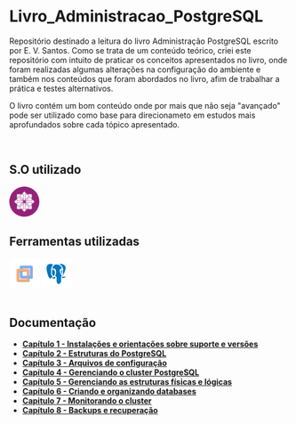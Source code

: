 # L**ivro_Administracao_PostgreSQL**

Repositório destinado a leitura do livro Administração PostgreSQL escrito por E. V. Santos. Como se trata de um conteúdo teórico, criei este repositório com intuito de praticar os conceitos apresentados no livro, onde foram realizadas algumas alterações na configuração do ambiente e também nos conteúdos que foram abordados no livro, afim de trabalhar a prática e testes alternativos.

O livro contém um bom conteúdo onde por mais que não seja "avançado" pode ser utilizado como base para direcionameto em estudos mais aprofundados sobre cada tópico apresentado.

<br/>

## **S.O utilizado**

<picture>
  <img src="./icons/centos_icon.svg" width="54px" height="54px" title="CentOS7" alt="Ícone CentOS7"></img>
</picture>

<br/>

## **Ferramentas utilizadas**

<picture>
  <img src="./icons/vmware_workstation_icon.svg" width="54px" height="54px" title="VMware" alt="Ícone VMware"></img>
</picture>
<span> </span>
<picture>
  <img src="./icons/postgresql_icon.svg" width="54px" height="54px" title="PostgreSQL14 - pgAdmin4" alt="Ícone PostgreSQL e pgAdmin4"></img>
</picture>

<br/>
<br/>

## **Documentação**

- [**Capítulo 1 - Instalações e orientações sobre suporte e versões**](./documentacao/capitulo_1/capitulo_1.md "Capítulo 1")
- [**Capítulo 2 - Estruturas do PostgreSQL**](./documentacao/capitulo_2/capitulo_2.md "Capítulo 2")
- [**Capítulo 3 - Arquivos de configuração**](./documentacao/capitulo_3/capitulo_3.md "Capítulo 3")
- [**Capítulo 4 - Gerenciando o cluster PostgreSQL**](./documentacao/capitulo_4/capitulo_4.md "Capítulo 4")
- [**Capítulo 5 - Gerenciando as estruturas físicas e lógicas**](./documentacao/capitulo_5/capitulo_5.md "Capítulo 5")
- [**Capítulo 6 - Criando e organizando databases**](./documentacao/capitulo_6/capitulo_6.md "Capítulo 6")
- [**Capitulo 7 - Monitorando o cluster**](./documentacao/capitulo_7/capitulo_7.md "Capítulo 7")
- [**Capítulo 8 - Backups e recuperação**](./documentacao/capitulo_8/capitulo_8.md "Capítulo 8")